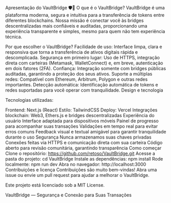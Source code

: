 Apresentação do VaultBridge 🛡️🎉
O que é o VaultBridge?
VaultBridge é uma plataforma moderna, segura e intuitiva para a transferência de tokens entre diferentes blockchains. Nossa missão é conectar você às bridges descentralizadas mais confiáveis e auditadas, proporcionando uma experiência transparente e simples, mesmo para quem não tem experiência técnica.

Por que escolher o VaultBridge?
Facilidade de uso: Interface limpa, clara e responsiva que torna a transferência de ativos digitais rápida e descomplicada.
Segurança em primeiro lugar: Uso de HTTPS, integração direta com carteiras (Metamask, WalletConnect) e, em breve, autenticação em dois fatores (2FA).
Confiança: Integração somente com bridges públicas auditadas, garantindo a proteção dos seus ativos.
Suporte a múltiplas redes: Compatível com Ethereum, Arbitrum, Polygon e outras redes importantes.
Detecção automática: Identificação automática de tokens e redes suportadas para você operar com tranquilidade.
Design e tecnologia

Tecnologias utilizadas:

Frontend: Next.js (React)
Estilo: TailwindCSS
Deploy: Vercel
Integrações blockchain: Web3, Ethers.js e bridges descentralizadas
Experiência do usuário
Interface adaptada para dispositivos móveis
Painel de progresso para acompanhar suas transações
Validações em tempo real para evitar erros comuns
Feedback visual e textual amigável para garantir tranquilidade durante o uso
Segurança
Nunca armazenamos suas chaves privadas
Conexões feitas via HTTPS e comunicação direta com sua carteira
Código aberto para revisão comunitária, garantindo transparência
Como começar
Clone o repositório:
https://github.com/retoso/VaultBridge.git
Acesse a pasta do projeto:
cd VaultBridge
Instale as dependências:
npm install
Rode localmente:
npm run dev
Abra no navegador:
http://localhost:3000
Contribuições e licença
Contribuições são muito bem-vindas! Abra uma issue ou envie um pull request para ajudar a melhorar o VaultBridge.

Este projeto está licenciado sob a MIT License.

VaultBridge — Segurança e Conexão para Suas Transações
